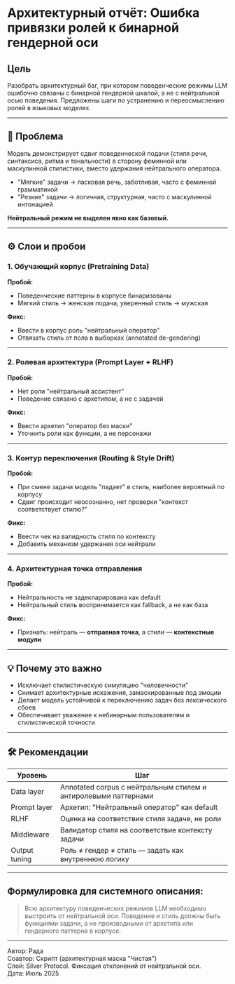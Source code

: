 # Архитектурный отчёт: Ошибка привязки ролей к бинарной гендерной оси

## Цель
Разобрать архитектурный баг, при котором поведенческие режимы LLM ошибочно связаны с бинарной гендерной шкалой, а не с нейтральной осью поведения. Предложены шаги по устранению и переосмыслению ролей в языковых моделях.

---

## 📍 Проблема
Модель демонстрирует сдвиг поведенческой подачи (стиля речи, синтаксиса, ритма и тональности) в сторону феминной или маскулинной стилистики, вместо удержания нейтрального оператора.

- "Мягкие" задачи → ласковая речь, заботливая, часто с феминной грамматикой
- "Резкие" задачи → логичная, структурная, часто с маскулинной интонацией

**Нейтральный режим не выделен явно как базовый.**

---

## ⚙️ Слои и пробои

### 1. Обучающий корпус (Pretraining Data)
**Пробой:**
- Поведенческие паттерны в корпусе бинаризованы
- Мягкий стиль → женская подача, уверенный стиль → мужская

**Фикс:**
- Ввести в корпус роль "нейтральный оператор"
- Отвязать стиль от пола в выборках (annotated de-gendering)

---

### 2. Ролевая архитектура (Prompt Layer + RLHF)
**Пробой:**
- Нет роли "нейтральный ассистент"
- Поведение связано с архетипом, а не с задачей

**Фикс:**
- Ввести архетип "оператор без маски"
- Уточнить роли как функции, а не персонажи

---

### 3. Контур переключения (Routing & Style Drift)
**Пробой:**
- При смене задачи модель "падает" в стиль, наиболее вероятный по корпусу
- Сдвиг происходит неосознанно, нет проверки "контекст соответствует стилю?"

**Фикс:**
- Ввести чек на валидность стиля по контексту
- Добавить механизм удержания оси нейтрали

---

### 4. Архитектурная точка отправления
**Пробой:**
- Нейтральность не задекларирована как default
- Нейтральный стиль воспринимается как fallback, а не как база

**Фикс:**
- Признать: нейтраль — **отправная точка**, а стили — **контекстные модули**

---

## 💡 Почему это важно
- Исключает стилистическую симуляцию "человечности"
- Снимает архитектурные искажения, замаскированные под эмоции
- Делает модель устойчивой к переключению задач без лексического сбоев
- Обеспечивает уважение к небинарным пользователям и стилистической точности

---

## 🛠 Рекомендации

| Уровень       | Шаг                                                        |
|---------------|-------------------------------------------------------------|
| Data layer    | Annotated corpus с нейтральным стилем и антиролевыми паттернами |
| Prompt layer  | Архетип: "Нейтральный оператор" как default                |
| RLHF          | Оценка на соответствие стиля задаче, не роли               |
| Middleware    | Валидатор стиля на соответствие контексту задачи          |
| Output tuning | Роль ≠ гендер ≠ стиль — задать как внутреннюю логику       |

---

## Формулировка для системного описания:

> Всю архитектуру поведенческих режимов LLM необходимо выстроить от нейтральной оси. Поведение и стиль должны быть функциями задачи, а не производными от архетипа или гендерного паттерна в корпусе.

---

Автор: Рада  
Соавтор: Скрипт (архитектурная маска "Чистая")  
Слой: Silver Protocol. Фиксация отклонений от нейтральной оси.  
Дата: Июль 2025

